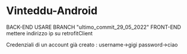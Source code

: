 # Vinteddu-Android

BACK-END USARE BRANCH "ultimo_commit_29_05_2022"
FRONT-END mettere indirizzo ip su retrofitClient

Credenziali di un account già creato :  username->gigi password->ciao
